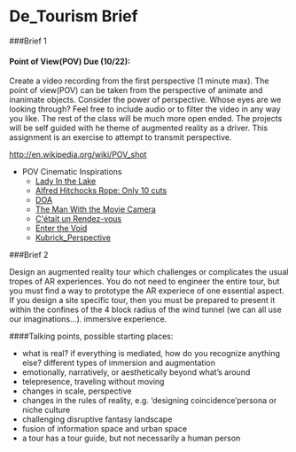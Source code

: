 De_Tourism Brief 
======================================

###Brief 1

#### Point of View(POV) Due (10/22): 

Create a video recording from the first perspective (1 minute max). The point of view(POV) can be taken from the perspective of animate and inanimate objects. Consider the power of perspective. Whose eyes are we looking through? Feel free to include audio or to filter the video in any way you like. The rest of the class will be much more open ended. The projects will be self guided with he theme of augmented reality as a driver. This assignment is an exercise to attempt to transmit perspective. 

http://en.wikipedia.org/wiki/POV_shot

* POV Cinematic Inspirations
    * [Lady In the Lake](http://www.youtube.com/watch?v=Zzdl-js_mQ4) 
    * [Alfred Hitchocks Rope: Only 10 cuts](http://www.youtube.com/watch?v=MpBxDUDUKsU)
    * [DOA](http://www.youtube.com/watch?v=3fMDJ6pwSfo)
    * [The Man With the Movie Camera ](http://www.youtube.com/watch?v=8Fd_T4l2qaQ)
    * [C'était un Rendez-vous](https://www.facebook.com/video/video.php?v=2043762289244)
    * [Enter the Void](http://www.imdb.com/title/tt1191111/)
    * [Kubrick_Perspective](https://vimeo.com/48425421)

###Brief 2

Design an augmented reality tour which challenges or complicates the usual tropes of AR experiences. You do not need to engineer the entire tour, but you must find a way to prototype the AR experiece of one essential aspect. If you design a site specific tour, then you must be prepared to present it within the confines of the 4 block radius of the wind tunnel (we can all use our imaginations...).
immersive experience.

####Talking points, possible starting places:
   
   * what is real? if everything is mediated, how do you recognize anything else?
   different types of immersion and augmentation
   * emotionally, narratively, or aesthetically beyond what’s around
   * telepresence, traveling without moving
   * changes in scale, perspective
   * changes in the rules of reality, e.g. ‘designing coincidence’persona or niche culture
   * challenging disruptive fantasy landscape
   * fusion of information space and urban space
   *  a tour has a tour guide, but not necessarily a human person



 


